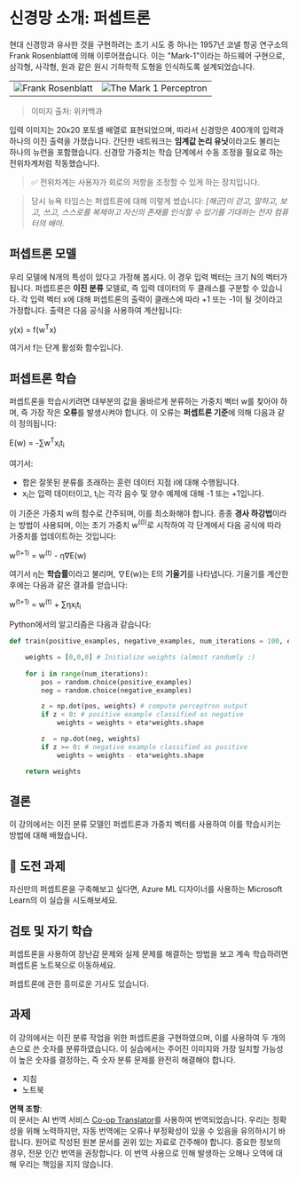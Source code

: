 <!--
CO_OP_TRANSLATOR_METADATA:
{
  "original_hash": "59021c5f419d3feda19075910a74280a",
  "translation_date": "2025-05-20T02:32:42+00:00",
  "source_file": "15-rag-and-vector-databases/data/perceptron.md",
  "language_code": "ko"
}
-->
# 신경망 소개: 퍼셉트론

현대 신경망과 유사한 것을 구현하려는 초기 시도 중 하나는 1957년 코넬 항공 연구소의 Frank Rosenblatt에 의해 이루어졌습니다. 이는 "Mark-1"이라는 하드웨어 구현으로, 삼각형, 사각형, 원과 같은 원시 기하학적 도형을 인식하도록 설계되었습니다.

|      |      |
|--------------|-----------|
|<img src='images/Rosenblatt-wikipedia.jpg' alt='Frank Rosenblatt'/> | <img src='images/Mark_I_perceptron_wikipedia.jpg' alt='The Mark 1 Perceptron' />|

> 이미지 출처: 위키백과

입력 이미지는 20x20 포토셀 배열로 표현되었으며, 따라서 신경망은 400개의 입력과 하나의 이진 출력을 가졌습니다. 간단한 네트워크는 **임계값 논리 유닛**이라고도 불리는 하나의 뉴런을 포함했습니다. 신경망 가중치는 학습 단계에서 수동 조정을 필요로 하는 전위차계처럼 작동했습니다.

> ✅ 전위차계는 사용자가 회로의 저항을 조정할 수 있게 하는 장치입니다.

> 당시 뉴욕 타임스는 퍼셉트론에 대해 이렇게 썼습니다: *[해군]이 걷고, 말하고, 보고, 쓰고, 스스로를 복제하고 자신의 존재를 인식할 수 있기를 기대하는 전자 컴퓨터의 배아.*

## 퍼셉트론 모델

우리 모델에 N개의 특성이 있다고 가정해 봅시다. 이 경우 입력 벡터는 크기 N의 벡터가 됩니다. 퍼셉트론은 **이진 분류** 모델로, 즉 입력 데이터의 두 클래스를 구분할 수 있습니다. 각 입력 벡터 x에 대해 퍼셉트론의 출력이 클래스에 따라 +1 또는 -1이 될 것이라고 가정합니다. 출력은 다음 공식을 사용하여 계산됩니다:

y(x) = f(w<sup>T</sup>x)

여기서 f는 단계 활성화 함수입니다.

## 퍼셉트론 학습

퍼셉트론을 학습시키려면 대부분의 값을 올바르게 분류하는 가중치 벡터 w를 찾아야 하며, 즉 가장 작은 **오류**를 발생시켜야 합니다. 이 오류는 **퍼셉트론 기준**에 의해 다음과 같이 정의됩니다:

E(w) = -∑w<sup>T</sup>x<sub>i</sub>t<sub>i</sub>

여기서:

* 합은 잘못된 분류를 초래하는 훈련 데이터 지점 i에 대해 수행됩니다.
* x<sub>i</sub>는 입력 데이터이고, t<sub>i</sub>는 각각 음수 및 양수 예제에 대해 -1 또는 +1입니다.

이 기준은 가중치 w의 함수로 간주되며, 이를 최소화해야 합니다. 종종 **경사 하강법**이라는 방법이 사용되며, 이는 초기 가중치 w<sup>(0)</sup>로 시작하여 각 단계에서 다음 공식에 따라 가중치를 업데이트하는 것입니다:

w<sup>(t+1)</sup> = w<sup>(t)</sup> - η∇E(w)

여기서 η는 **학습률**이라고 불리며, ∇E(w)는 E의 **기울기**를 나타냅니다. 기울기를 계산한 후에는 다음과 같은 결과를 얻습니다:

w<sup>(t+1)</sup> = w<sup>(t)</sup> + ∑ηx<sub>i</sub>t<sub>i</sub>

Python에서의 알고리즘은 다음과 같습니다:

```python
def train(positive_examples, negative_examples, num_iterations = 100, eta = 1):

    weights = [0,0,0] # Initialize weights (almost randomly :)
        
    for i in range(num_iterations):
        pos = random.choice(positive_examples)
        neg = random.choice(negative_examples)

        z = np.dot(pos, weights) # compute perceptron output
        if z < 0: # positive example classified as negative
            weights = weights + eta*weights.shape

        z  = np.dot(neg, weights)
        if z >= 0: # negative example classified as positive
            weights = weights - eta*weights.shape

    return weights
```

## 결론

이 강의에서는 이진 분류 모델인 퍼셉트론과 가중치 벡터를 사용하여 이를 학습시키는 방법에 대해 배웠습니다.

## 🚀 도전 과제

자신만의 퍼셉트론을 구축해보고 싶다면, Azure ML 디자이너를 사용하는 Microsoft Learn의 이 실습을 시도해보세요.

## 검토 및 자기 학습

퍼셉트론을 사용하여 장난감 문제와 실제 문제를 해결하는 방법을 보고 계속 학습하려면 퍼셉트론 노트북으로 이동하세요.

퍼셉트론에 관한 흥미로운 기사도 있습니다.

## 과제

이 강의에서는 이진 분류 작업을 위한 퍼셉트론을 구현하였으며, 이를 사용하여 두 개의 손으로 쓴 숫자를 분류하였습니다. 이 실습에서는 주어진 이미지와 가장 일치할 가능성이 높은 숫자를 결정하는, 즉 숫자 분류 문제를 완전히 해결해야 합니다.

* 지침
* 노트북

**면책 조항**:  
이 문서는 AI 번역 서비스 [Co-op Translator](https://github.com/Azure/co-op-translator)를 사용하여 번역되었습니다. 우리는 정확성을 위해 노력하지만, 자동 번역에는 오류나 부정확성이 있을 수 있음을 유의하시기 바랍니다. 원어로 작성된 원본 문서를 권위 있는 자료로 간주해야 합니다. 중요한 정보의 경우, 전문 인간 번역을 권장합니다. 이 번역 사용으로 인해 발생하는 오해나 오역에 대해 우리는 책임을 지지 않습니다.